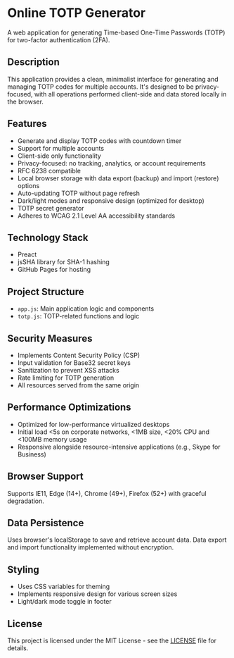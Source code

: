 # Online TOTP Generator

A web application for generating Time-based One-Time Passwords (TOTP) for two-factor authentication (2FA).

## Description

This application provides a clean, minimalist interface for generating and managing TOTP codes for multiple accounts. It's designed to be privacy-focused, with all operations performed client-side and data stored locally in the browser.

## Features

- Generate and display TOTP codes with countdown timer
- Support for multiple accounts
- Client-side only functionality
- Privacy-focused: no tracking, analytics, or account requirements
- RFC 6238 compatible
- Local browser storage with data export (backup) and import (restore) options
- Auto-updating TOTP without page refresh
- Dark/light modes and responsive design (optimized for desktop)
- TOTP secret generator
- Adheres to WCAG 2.1 Level AA accessibility standards

## Technology Stack

- Preact
- jsSHA library for SHA-1 hashing
- GitHub Pages for hosting

## Project Structure

- `app.js`: Main application logic and components
- `totp.js`: TOTP-related functions and logic

## Security Measures

- Implements Content Security Policy (CSP)
- Input validation for Base32 secret keys
- Sanitization to prevent XSS attacks
- Rate limiting for TOTP generation
- All resources served from the same origin

## Performance Optimizations

- Optimized for low-performance virtualized desktops
- Initial load <5s on corporate networks, <1MB size, <20% CPU and <100MB memory usage
- Responsive alongside resource-intensive applications (e.g., Skype for Business)

## Browser Support

Supports IE11, Edge (14+), Chrome (49+), Firefox (52+) with graceful degradation.

## Data Persistence

Uses browser's localStorage to save and retrieve account data. Data export and import functionality implemented without encryption.

## Styling

- Uses CSS variables for theming
- Implements responsive design for various screen sizes
- Light/dark mode toggle in footer

## License

This project is licensed under the MIT License - see the [LICENSE](LICENSE) file for details.